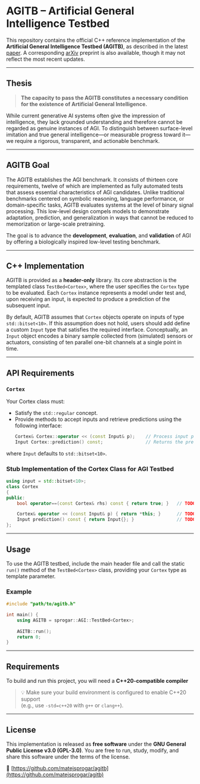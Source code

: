 # AGITB – Artificial General Intelligence Testbed

This repository contains the official C++ reference implementation of the **Artificial General Intelligence Testbed (AGITB)**, as described in the latest [paper](doc/AGITB.pdf). A corresponding [arXiv](https://arxiv.org/abs/2504.04430) preprint is also available, though it may not reflect the most recent updates.

---

## Thesis

> **The capacity to pass the AGITB constitutes a necessary condition for the existence of Artificial General Intelligence.**

While current generative AI systems often give the impression of intelligence, they lack grounded understanding and therefore cannot be regarded as genuine instances of AGI. To distinguish between surface-level imitation and true general intelligence—or measurable progress toward it—we require a rigorous, transparent, and actionable benchmark.

---

## AGITB Goal

The AGITB establishes the AGI benchmark. It consists of thirteen core requirements, twelve of which are implemented as fully automated tests that assess essential characteristics of AGI candidates. Unlike traditional benchmarks centered on symbolic reasoning, language performance, or domain-specific tasks, AGITB evaluates systems at the level of binary signal processing. This low-level design compels models to demonstrate adaptation, prediction, and generalization in ways that cannot be reduced to memorization or large-scale pretraining.

The goal is to advance the **development**, **evaluation**, and **validation** of AGI by offering a biologically inspired low-level testing benchmark.

---

## C++ Implementation

AGITB is provided as a **header-only** library. Its core abstraction is the templated class `TestBed<Cortex>`, where the user specifies the `Cortex` type to be evaluated. Each `Cortex` instance represents a model under test and, upon receiving an input, is expected to produce a prediction of the subsequent input.

By default, AGITB assumes that `Cortex` objects operate on inputs of type `std::bitset<10>`. If this assumption does not hold, users should add define a custom `Input` type that satisfies the required interface. Conceptually, an `Input` object encodes a binary sample collected from (simulated) sensors or actuators, consisting of ten parallel one-bit channels at a single point in time.

---

## API Requirements

### `Cortex`
Your Cortex class must:
- Satisfy the `std::regular` concept.
- Provide methods to accept inputs and retrieve predictions using the following interface:
  ```cpp
  Cortex& Cortex::operator << (const Input& p);    // Process input p
  Input Cortex::prediction() const;                // Returns the prediction for the next input
  ```

where `Input` defaults to `std::bitset<10>`.

### Stub Implementation of the Cortex Class for AGI Testbed

```cpp
using input = std::bitset<10>;
class Cortex
{
public:
    bool operator==(const Cortex& rhs) const { return true; }   // TODO: Full member-wise comparison

    Cortex& operator << (const Input& p) { return *this; }      // TODO: Process input p
    Input prediction() const { return Input{}; }                // TODO: Returns the prediction for the next input
};
```
---


## Usage

To use the AGITB testbed, include the main header file and call the static `run()` method of the `TestBed<Cortex>` class, providing your `Cortex` type as template parameter.

### Example

```cpp
#include "path/to/agitb.h"

int main() {
    using AGITB = sprogar::AGI::TestBed<Cortex>;
    
    AGITB::run();
    return 0;
}
```
---

## Requirements

To build and run this project, you will need a **C++20-compatible compiler** 

> 💡 Make sure your build environment is configured to enable C++20 support  
> (e.g., use `-std=c++20` with `g++` or `clang++`).

---

## License

This implementation is released as **free software** under the **GNU General Public License v3.0 (GPL-3.0)**. You are free to run, study, modify, and share this software under the terms of the license.

🔗 [https://github.com/matejsprogar/agitb](https://github.com/matejsprogar/agitb)
